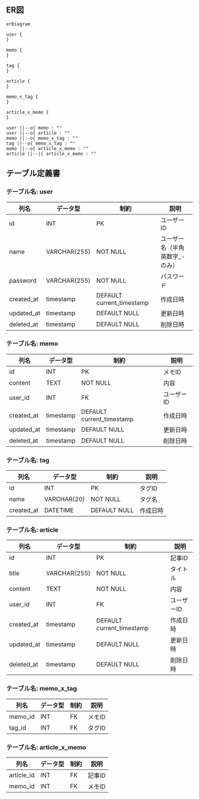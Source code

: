 ## ER図
```Mermaid
erDiagram

user {
}

memo {
}

tag {
}

article {
}

memo_x_tag {
}

article_x_memo {
}

user ||--o{ memo : ""
user ||--o{ article : ""
memo ||--o{ memo_x_tag : ""
tag ||--o{ memo_x_tag : ""
memo ||--o{ article_x_memo : ""
article ||--|{ article_x_memo : ""
```

## テーブル定義書

### テーブル名: user

| 列名       | データ型     | 制約           | 説明         |
|------------|--------------|----------------|--------------|
| id         | INT          | PK             | ユーザーID   |
| name       | VARCHAR(255) | NOT NULL       | ユーザー名（半角英数字_-のみ）   |
| password   | VARCHAR(255) | NOT NULL       | パスワード   |
| created_at | timestamp    | DEFAULT current_timestamp   | 作成日時     |
| updated_at | timestamp    | DEFAULT NULL   | 更新日時     |
| deleted_at | timestamp    | DEFAULT NULL   | 削除日時     |

### テーブル名: memo

| 列名       | データ型     | 制約           | 説明         |
|------------|--------------|----------------|--------------|
| id         | INT          | PK             | メモID       |
| content    | TEXT         | NOT NULL       | 内容         |
| user_id    | INT          | FK             | ユーザーID   |
| created_at | timestamp    | DEFAULT current_timestamp   | 作成日時     |
| updated_at | timestamp    | DEFAULT NULL   | 更新日時     |
| deleted_at | timestamp    | DEFAULT NULL   | 削除日時     |

### テーブル名: tag

| 列名       | データ型     | 制約           | 説明         |
|------------|--------------|----------------|--------------|
| id         | INT          | PK             | タグID       |
| name       | VARCHAR(20)  | NOT NULL       | タグ名       |
| created_at | DATETIME     | DEFAULT NULL   | 作成日時     |

### テーブル名: article

| 列名       | データ型     | 制約           | 説明         |
|------------|--------------|----------------|--------------|
| id         | INT          | PK             | 記事ID       |
| title      | VARCHAR(255) | NOT NULL       | タイトル     |
| content    | TEXT         | NOT NULL       | 内容         |
| user_id    | INT          | FK             | ユーザーID   |
| created_at | timestamp    | DEFAULT current_timestamp   | 作成日時     |
| updated_at | timestamp    | DEFAULT NULL   | 更新日時     |
| deleted_at | timestamp    | DEFAULT NULL   | 削除日時     |

### テーブル名: memo_x_tag

| 列名       | データ型     | 制約           | 説明         |
|------------|--------------|----------------|--------------|
| memo_id    | INT          | FK             | メモID       |
| tag_id     | INT          | FK             | タグID       |

### テーブル名: article_x_memo

| 列名       | データ型     | 制約           | 説明         |
|------------|--------------|----------------|--------------|
| article_id | INT          | FK             | 記事ID       |
| memo_id    | INT          | FK             | メモID       |

